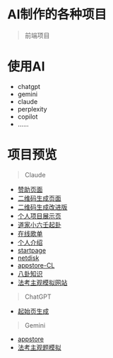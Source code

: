 # AI制作的各种项目
> 前端项目

# 使用AI
- chatgpt
- gemini
- claude
- perplexity
- copilot
- ……

# 项目预览
> Claude
- [赞助页面](https://wchenyi.github.io/donate)
- [二维码生成页面](https://projects.wangcy.site/QR/QR.html)
- [二维码生成改进版](https://projects.wangcy.site/QR/upgrade/index.html)
- [个人项目展示页](https://projects.wangcy.site/lib/index.html)
- [道家小六壬起卦](https://dao6.wangcy.cam)
- [在线歌单](https://music.wangcy.site/)
- [个人介绍](https://projects.wangcy.site/me.html)
- [startpage](https://projects.wangcy.site/start-page/index.html)
- [netdisk](https://projects.wangcy.site/netdisk/assets/index.html)
- [appstore-CL](https://projects.wangcy.site/appstore-CL/index.html)
- [八卦知识](https://projects.wangcy.site/other/bagua)
- [法考主观模拟网站](https://projects.wangcy.site/fakao/c/index)

> ChatGPT
- [起始页生成](https://wchenyi.github.io/Auto-search)

> Gemini
- [appstore](https://projects.wangcy.site/appstore/index.html)
- [法考主观题模拟](https://projects.wangcy.site/fakao/g/index)

